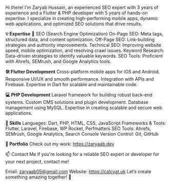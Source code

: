 Hi there! I'm Zaryab Hussain, an experienced SEO expert with 3 years of experience and a Flutter & PHP developer with 5 years of hands-on expertise. I specialize in creating high-performing mobile apps, dynamic web applications, and optimized SEO solutions that drive results.

**💡 Expertise**
🌟 SEO (Search Engine Optimization)
On-Page SEO: Meta tags, structured data, and content optimization.
Off-Page SEO: Link-building strategies and authority improvements.
Technical SEO: Improving website speed, mobile optimization, and resolving crawl issues.
Keyword Research: Data-driven strategies to identify valuable keywords.
SEO Tools: Proficient with Ahrefs, SEMrush, and Google Analytics tools.

**🛠️ Flutter Development**
Cross-platform mobile apps for iOS and Android.
Responsive UI/UX and smooth performance.
Integration with APIs and Firebase.
Expertise in Dart for scalable and maintainable code.

**💻 PHP Development**
Laravel framework for building robust back-end systems.
Custom CMS solutions and plugin development.
Database management using MySQL.
Expertise in creating scalable and secure web applications.

**🚀 Skills**
Languages: Dart, PHP, HTML, CSS, JavaScript
Frameworks & Tools: Flutter, Laravel, Firebase, WP Rocket, Perfmatters
SEO Tools: Ahrefs, SEMrush, Google Analytics, Search Console
Version Control: Git, GitHub

**📂 Portfolio**
Check out my work: https://zaryaab.dev

📫 Contact Me
If you're looking for a reliable SEO expert or developer for your next project, contact me!

Email: zaryaab05@gmail.com
Website: https://calcvat.uk
Let’s create something amazing together! 🚀
